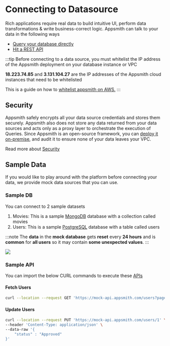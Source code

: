 # Connecting to Datasource

Rich applications require real data to build intuitive UI, perform data transformations & write business-correct logic. Appsmith can talk to your data in the following ways

* [Query your database directly](/core-concepts/connecting-to-data-sources/connecting-to-databases)
* [Hit a REST API](/core-concepts/connecting-to-data-sources/authentication)

:::tip
Before connecting to a data source, you must whitelist the IP address of the Appsmith deployment on your database instance or VPC

**18.223.74.85** and **3.131.104.27** are the IP addresses of the Appsmith cloud instances that need to be whitelisted

This is a guide on how to [whitelist appsmith on AWS.](/learning-and-resources/how-to-guides/aws-whitelist)
:::

## Security

Appsmith safely encrypts all your data source credentials and stores them securely. Appsmith also does not store any data returned from your data sources and acts only as a proxy layer to orchestrate the execution of Queries. Since Appsmith is an open-source framework, you can [deploy it on-premise](/getting-started/setup/), and audit it to ensure none of your data leaves your VPC.

Read more about [Security](/product/security)

## Sample Data

If you would like to play around with the platform before connecting your data, we provide mock data sources that you can use.

### Sample DB

You can connect to 2 sample datasets

1. Movies: This is a sample [MongoDB](/reference/datasources/querying-mongodb/) database with a collection called movies
2. Users: This is a sample [PostgreSQL](/reference/datasources/querying-postgres) database with a table called users

:::note
The **data** in the **mock database** gets **reset** every **24 hours** and is **common** for **all users** so it may contain **some unexpected values**.
:::

![](</img/add_mock_db_(3).gif>)

### Sample API

You can import the below CURL commands to execute these [APIs](/core-concepts/connecting-to-data-sources/authentication)

#### Fetch Users

```bash
curl --location --request GET 'https://mock-api.appsmith.com/users?page=1'
```

#### Update Users

```bash
curl --location --request PUT 'https://mock-api.appsmith.com/users/1' \
--header 'Content-Type: application/json' \
--data-raw '{
    "status" : "Approved"
}'
```
